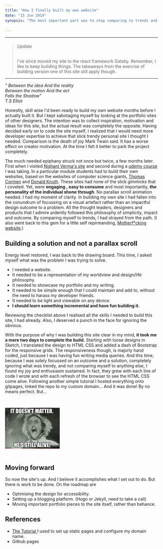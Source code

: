 ```yaml
---
title: "How I finally built my own website"
date: "15 Jun 2019"
synopsis: "The most important part was to stop comparing to trends and focus on what mattered"

---
```

--------------

> ###### Update
>
> I've since moved my site to the react framework Gatsby. Remember, I like to keep building things. The takeaways from the exercise of building version one of this site still apply though.

--------------

*" Between the idea And the reality  
Between the motion And the act  
Falls the Shadow"  
T.S Elliot*



Honestly, skill wise I'd been ready to build my own website months before I actually built it. But I kept sabotaging myself by looking at the portfolio sites of other designers. The intention was to collect inspiration, motivation and ideas for this site, but the actual result was completely the opposite. Having decided early on to code the site myself, I realized that I would need more developer expertise to achieve that slick trendy personal site I thought I needed. Comparison is the death of joy Mark Twain said. It has a worse effect on creator motivation. At the time I felt it better to park the project completely.

The much needed epiphany struck not once but twice, a few months later. First when I visited <a href="https://www.nashvail.me/" target="_blank">Nishant Verma's site</a>
 and second during a <a href="https://www.appbrewery.co/p/the-complete-web-development-course" target="_blank">udemy course</a> I was taking. 
 In a particular module students had to build their own websites, based on the websites of computer science giants, <a href="https://www.cs.dartmouth.edu/~thc/" target="_blank">Thomas Cormen</a> and <a href="https://www-cs-faculty.stanford.edu/~knuth/" target="_blank">Donald Knuth</a>. 
 These sites had none of the slick gimmicks that I coveted. Yet, were __engaging
 , easy to consume__ and most importantly, __the personality of the individual shone through__. No parallax scroll animation needed. I had my moment of clarity. In building my own site I had fallen into the conundrum of focussing on a visual artefact rather than an impactful design outcome to a problem. All the thought leaders, designers and products that I admire ardently followed this philosophy of simplicity, impact and outcome. By comparing myself to trends, I had strayed from the path. (I also went back to this gem for a little self repirmanding, <a href="http://motherfuckingwebsite.com/" target="_blank">Motherf*cking website</a>.)

 
## Building a solution and not a parallax scroll  

Energy level restored, I was back to the drawing board. This time, I asked myself what was the problem I was trying to solve.  
- I needed a website.
- It needed to be a representation of my worldview and design/life philosophy.
- It needed to showcase my portfolio and my writing.
- It needed to be simple enough that I could maintain and add to, without the need to harass my developer friends.
- It needed to be light and viewable on any device.
- __I should learn something incremental and have fun building it.__  

Reviewing the checklist above I realised all the skills I needed to build this site, I had already. Also, I deserved a punch in the face for ignoring the obvious.


With the purpose of why I was building this site clear in my mind, __it took me a mere two days to complete the build.__ Starting with loose designs in Sketch, I translated the design to HTML CSS and added a dash of Bootstrap for the responsive grids. The responsiveness though, is majorly hand coded, just because I was having fun writing media queries. And this time, because I was solely focussed on an outcome and a solution, completely ignoring what was trendy, and not comparing myself to anything else, I found my joy and enthusiasm sustained. In fact, they grew with each line of code I wrote and with each refresh of the browser to see the HTML CSS come alive. Following another simple tutorial I hosted everything onto gitpages, linked the repo to my custom domain... And it was done! By no means perfect. But…   

<br/>

![itsalive](./ItsAlive.jpg)   
<br/>
    
  ## Moving forward
So now the site's up. And I believe it accomplishes what I set out to do. But there is work to be done. On the roadmap are
- Optimising the design for accessibility.
- Setting up a blogging platform. (Hugo or Jekyll, need to take a call)
- Moving important portfolio pieces to the site itself, rather than behance.  

## References
- <a href="https://learntocodewith.me/tutorials/github-pages/" target="_blank"> The Tutorial </a>I used to set up static pages and configure my domain name.
- Github pages




